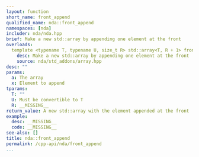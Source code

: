 ```yaml
---
layout: function
short_name: front_append
qualified_name: nda::front_append
namespaces: [nda]
includer: nda/nda.hpp
brief: Make a new std::array by appending one element at the front
overloads:
  template <typename T, typename U, size_t R> std::array<T, R + 1> front_append(const std::array<T, R> & a, const U & x):
    desc: Make a new std::array by appending one element at the front
    source: nda/std_addons/array.hpp
desc: ""
params:
  a: The array
  x: Element to append
tparams:
  T: ""
  U: Must be convertible to T
  R: __MISSING__
return_value: A new std::array with the element appended at the front
example:
  desc: __MISSING__
  code: __MISSING__
see-also: []
title: nda::front_append
permalink: /cpp-api/nda/front_append
...
```


